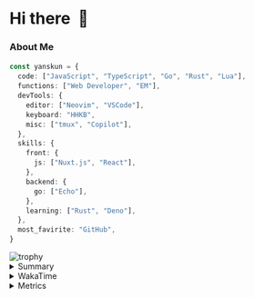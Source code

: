 # Hi there&nbsp; :wave:

### About Me

```ts
const yanskun = {
  code: ["JavaScript", "TypeScript", "Go", "Rust", "Lua"],
  functions: ["Web Developer", "EM"],
  devTools: {
    editor: ["Neovim", "VSCode"],
    keyboard: "HHKB",
    misc: ["tmux", "Copilot"],
  },
  skills: {
    front: {
      js: ["Nuxt.js", "React"],
    },
    backend: {
      go: ["Echo"],
    },
    learning: ["Rust", "Deno"],
  },
  most_favirite: "GitHub",
}
```
<!-- https://github.com/ryo-ma/github-profile-trophy -->
<img src="https://github-profile-trophy.vercel.app/?username=yanskun&theme=onedark&column=3" alt="trophy">


<details>
  <summary>Summary</summary>
  <!-- https://github.com/vn7n24fzkq/github-profile-summary-cards -->
<picture>
  <source media="(prefers-color-scheme: dark)" srcset="https://raw.githubusercontent.com/yanskun/yanskun/master/profile-summary-card-output/nord_dark/0-profile-details.svg">
 <img src="https://raw.githubusercontent.com/yanskun/yanskun/master/profile-summary-card-output/default/0-profile-details.svg">
</picture>
<br>
<picture>
  <source media="(prefers-color-scheme: dark)" srcset="https://raw.githubusercontent.com/yanskun/yanskun/master/profile-summary-card-output/nord_dark/1-repos-per-language.svg">
 <img src="https://raw.githubusercontent.com/yanskun/yanskun/master/profile-summary-card-output/default/1-repos-per-language.svg">
</picture>
<picture>
  <source media="(prefers-color-scheme: dark)" srcset="https://raw.githubusercontent.com/yanskun/yanskun/master/profile-summary-card-output/nord_dark/2-most-commit-language.svg">
 <img src="https://raw.githubusercontent.com/yanskun/yanskun/master/profile-summary-card-output/default/2-most-commit-language.svg">
</picture>
<br>
<picture>
  <source media="(prefers-color-scheme: dark)" srcset="https://raw.githubusercontent.com/yanskun/yanskun/master/profile-summary-card-output/nord_dark/3-stats.svg">
 <img src="https://raw.githubusercontent.com/yanskun/yanskun/master/profile-summary-card-output/default/3-stats.svg">
</picture>
<picture>
  <source media="(prefers-color-scheme: dark)" srcset="https://raw.githubusercontent.com/yanskun/yanskun/master/profile-summary-card-output/nord_dark/4-productive-time.svg">
 <img src="https://raw.githubusercontent.com/yanskun/yanskun/master/profile-summary-card-output/default/4-productive-time.svg">
</picture>

</details>

<details>
  <summary>WakaTime</summary>
<!--START_SECTION:waka-->
![Code Time](http://img.shields.io/badge/Code%20Time-1%2C021%20hrs%2024%20mins-blue)

**🐱 My GitHub Data** 

> 📦 129.8 kB Used in GitHub's Storage 
 > 
> 💼 Opted to Hire
 > 
> 📜 111 Public Repositories 
 > 
> 🔑 3 Private Repositories 
 > 
**I'm an Early 🐤** 

```text
🌞 Morning                2135 commits        ███░░░░░░░░░░░░░░░░░░░░░░   12.86 % 
🌆 Daytime                7589 commits        ███████████░░░░░░░░░░░░░░   45.73 % 
🌃 Evening                4323 commits        ███████░░░░░░░░░░░░░░░░░░   26.05 % 
🌙 Night                  2550 commits        ████░░░░░░░░░░░░░░░░░░░░░   15.36 % 
```
📅 **I'm Most Productive on Tuesday** 

```text
Monday                   2123 commits        ███░░░░░░░░░░░░░░░░░░░░░░   12.79 % 
Tuesday                  3778 commits        ██████░░░░░░░░░░░░░░░░░░░   22.76 % 
Wednesday                2698 commits        ████░░░░░░░░░░░░░░░░░░░░░   16.26 % 
Thursday                 2729 commits        ████░░░░░░░░░░░░░░░░░░░░░   16.44 % 
Friday                   1775 commits        ███░░░░░░░░░░░░░░░░░░░░░░   10.69 % 
Saturday                 1573 commits        ██░░░░░░░░░░░░░░░░░░░░░░░   09.48 % 
Sunday                   1921 commits        ███░░░░░░░░░░░░░░░░░░░░░░   11.57 % 
```


📊 **This Week I Spent My Time On** 

```text
🕑︎ Time Zone: Asia/Tokyo

💬 Programming Languages: 
TypeScript               27 hrs 50 mins      ████████████████████░░░░░   79.44 % 
YAML                     2 hrs 8 mins        ██░░░░░░░░░░░░░░░░░░░░░░░   06.13 % 
Lua                      1 hr 14 mins        █░░░░░░░░░░░░░░░░░░░░░░░░   03.55 % 
JSON                     1 hr 14 mins        █░░░░░░░░░░░░░░░░░░░░░░░░   03.52 % 
Other                    59 mins             █░░░░░░░░░░░░░░░░░░░░░░░░   02.84 % 

🔥 Editors: 
VS Code                  30 hrs 21 mins      ██████████████████████░░░   86.63 % 
Neovim                   4 hrs 41 mins       ███░░░░░░░░░░░░░░░░░░░░░░   13.37 % 

💻 Operating System: 
Mac                      35 hrs 2 mins       █████████████████████████   100.00 % 
```


 Last Updated on 24/07/2024 06:06:38 UTC
<!--END_SECTION:waka-->
</details>

<details>
  <summary>Metrics</summary>
  <img src="https://github.com/yanskun/yanskun/blob/main/github-metrics.svg" alt="Metrics">
</details>
